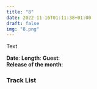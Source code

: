 ```yaml
---
title: "8"
date: 2022-11-16T01:11:38+01:00
draft: false
img: "8.png"
---
```


Text

**Date**: 
**Length**: 
**Guest**:   
**Release of the month**: 

<div>

</div>

### Track List